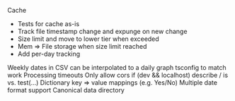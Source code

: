 Cache
- Tests for cache as-is
- Track file timestamp change and expunge on new change
- Size limit and move to lower tier when exceeded
- Mem => File storage when size limit reached
- Add per-day tracking

Weekly dates in CSV can be interpolated to a daily graph
tsconfig to match work
Processing timeouts
Only allow cors if (dev && localhost)
describe / is vs. test(...)
Dictionary key => value mappings (e.g. Yes/No)
Multiple date format support
Canonical data directory